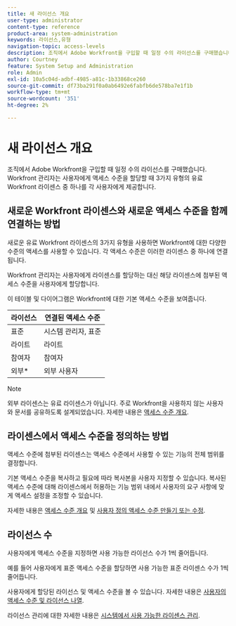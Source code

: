 ```yaml
---
title: 새 라이선스 개요
user-type: administrator
content-type: reference
product-area: system-administration
keywords: 라이선스,유형
navigation-topic: access-levels
description: 조직에서 Adobe Workfront을 구입할 때 일정 수의 라이선스를 구매했습니다. Workfront 관리자는 사용자에게 액세스 수준을 할당할 때 3가지 유형의 새로운 유료 Workfront 라이센스 중 하나를 각 사용자에게 제공합니다.
author: Courtney
feature: System Setup and Administration
role: Admin
exl-id: 10a5c04d-adbf-4985-a81c-1b33868ce260
source-git-commit: df73ba291f0a0ab6492e6fabfb6de578ba7e1f1b
workflow-type: tm+mt
source-wordcount: '351'
ht-degree: 2%

---
```


# 새 라이선스 개요

조직에서 Adobe Workfront을 구입할 때 일정 수의 라이선스를 구매했습니다. Workfront 관리자는 사용자에게 액세스 수준을 할당할 때 3가지 유형의 유료 Workfront 라이센스 중 하나를 각 사용자에게 제공합니다.

## 새로운 Workfront 라이센스와 새로운 액세스 수준을 함께 연결하는 방법

새로운 유료 Workfront 라이센스의 3가지 유형을 사용하면 Workfront에 대한 다양한 수준의 액세스를 사용할 수 있습니다. 각 액세스 수준은 이러한 라이센스 중 하나에 연결됩니다.

Workfront 관리자는 사용자에게 라이센스를 할당하는 대신 해당 라이센스에 첨부된 액세스 수준을 사용자에게 할당합니다.

이 테이블 및 다이어그램은 Workfront에 대한 기본 액세스 수준을 보여줍니다.

| 라이선스 | 연결된 액세스 수준 |
|--- |--- |
| 표준 | 시스템 관리자, 표준 |
| 라이트 | 라이트 |
| 참여자 | 참여자 |
| 외부* | 외부 사용자 |

>[!NOTE]
>
>외부 라이센스는 유료 라이센스가 아닙니다. 주로 Workfront을 사용하지 않는 사용자와 문서를 공유하도록 설계되었습니다. 자세한 내용은 [액세스 수준 개요](/help/quicksilver/administration-and-setup/add-users/how-access-levels-work/access-level-overview.md).

## 라이센스에서 액세스 수준을 정의하는 방법

액세스 수준에 첨부된 라이센스는 액세스 수준에서 사용할 수 있는 기능의 전체 범위를 결정합니다.

기본 액세스 수준을 복사하고 필요에 따라 복사본을 사용자 지정할 수 있습니다. 복사된 액세스 수준에 대해 라이센스에서 허용하는 기능 범위 내에서 사용자의 요구 사항에 맞게 액세스 설정을 조정할 수 있습니다.

자세한 내용은 [액세스 수준 개요](/help/quicksilver/administration-and-setup/add-users/how-access-levels-work/access-level-overview.md) 및 [사용자 정의 액세스 수준 만들기 또는 수정](/help/quicksilver/administration-and-setup/add-users/configure-and-grant-access/create-modify-access-levels.md).

## 라이선스 수

사용자에게 액세스 수준을 지정하면 사용 가능한 라이선스 수가 1씩 줄어듭니다.

예를 들어 사용자에게 표준 액세스 수준을 할당하면 사용 가능한 표준 라이센스 수가 1씩 줄어듭니다.

사용자에게 할당된 라이선스 및 액세스 수준을 볼 수 있습니다. 자세한 내용은 [사용자의 액세스 수준 및 라이선스 나열](../../../administration-and-setup/add-users/access-levels-and-object-permissions/list-access-levels-and-licenses-for-your-users.md).<!-- MAY NEED NEW LINK -->

라이선스 관리에 대한 자세한 내용은 [시스템에서 사용 가능한 라이센스 관리](../../../administration-and-setup/get-started-wf-administration/manage-available-licenses-in-your-system.md).<!-- MAY NEED NEW LINK -->
